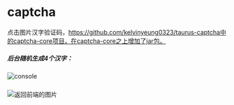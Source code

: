 
# captcha
点击图片汉字验证码，https://github.com/kelvinyeung0323/taurus-captcha中的captcha-core项目。在captcha-core之上增加了jar包。

##### 后台随机生成4个汉字：
![console](https:\\github.com\YuyaoYan\captcha\raw\master\readmeImg\console.png)

##### 
![返回前端的图片](https:\\github.com\YuyaoYan\captcha\raw\master\readmeImg\result.png)
